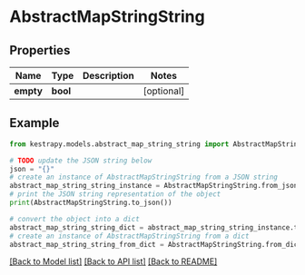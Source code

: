 # AbstractMapStringString


## Properties

Name | Type | Description | Notes
------------ | ------------- | ------------- | -------------
**empty** | **bool** |  | [optional] 

## Example

```python
from kestrapy.models.abstract_map_string_string import AbstractMapStringString

# TODO update the JSON string below
json = "{}"
# create an instance of AbstractMapStringString from a JSON string
abstract_map_string_string_instance = AbstractMapStringString.from_json(json)
# print the JSON string representation of the object
print(AbstractMapStringString.to_json())

# convert the object into a dict
abstract_map_string_string_dict = abstract_map_string_string_instance.to_dict()
# create an instance of AbstractMapStringString from a dict
abstract_map_string_string_from_dict = AbstractMapStringString.from_dict(abstract_map_string_string_dict)
```
[[Back to Model list]](../README.md#documentation-for-models) [[Back to API list]](../README.md#documentation-for-api-endpoints) [[Back to README]](../README.md)


